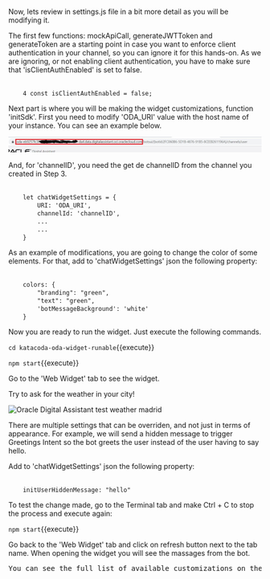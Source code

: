 Now, lets review in settings.js file in a bit more detail as you will be modifying it.

The first few functions: mockApiCall, generateJWTToken and generateToken are a starting point in case you want to enforce client authentication in your channel, so you can ignore it for this hands-on.
As we are ignoring, or not enabling client authentication, you have to make sure that 'isClientAuthEnabled' is set to false.
<pre><code>
	4 const isClientAuthEnabled = false;
</code></pre>
Next part is where you will be making the widget customizations, function 'initSdk'.
First you need to modify 'ODA_URI' value with the host name of your instance. You can see an example below.

![Oracle Digital Assistant URI](assets/oda-uri.jpg)

And, for 'channelID', you need the get de channelID from the channel you created in Step 3.
<pre><code>
	let chatWidgetSettings = {
		URI: 'ODA_URI',                    
		channelId: 'channelID',
		...
		...
	}
</code></pre>	

As an example of modifications, you are going to change the color of some elements.
For that, add to 'chatWidgetSettings' json the following property:

<pre><code>
	colors: {
		"branding": "green",
		"text": "green",
		'botMessageBackground': 'white'
	}
</code></pre>

Now you are ready to run the widget. Just execute the following commands.

`cd katacoda-oda-widget-runable`{{execute}}

`npm start`{{execute}}

Go to the 'Web Widget' tab to see the widget. 

Try to ask for the weather in your city!

![Oracle Digital Assistant test weather madrid](./assets/weather-madrid.jpg)

There are multiple settings that can be overriden, and not just in terms of appearance. For example, we will send a hidden message to trigger Greetings Intent so the bot greets the user instead of the user having to say hello.

Add to 'chatWidgetSettings' json the following property:
<pre><code>
	initUserHiddenMessage: "hello"
</code></pre>

To test the change made, go to the Terminal tab and make Ctrl + C to stop the process and execute again:

`npm start`{{execute}}

Go back to the 'Web Widget' tab and click on refresh button next to the tab name.
When opening the widget you will see the massages from the bot.

<pre>
You can see the full list of available customizations on the user-guide.md file in VSCode tab.
</pre>

